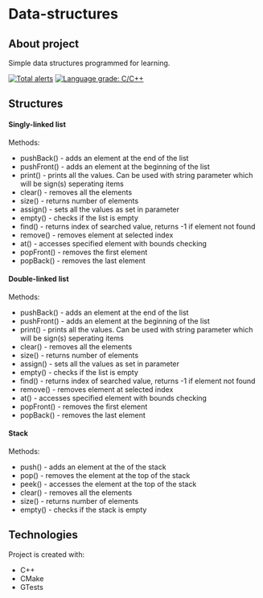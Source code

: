 # Data-structures

## About project
Simple data structures programmed for learning.

[![Total alerts](https://img.shields.io/lgtm/alerts/g/JChoptiany/Data-structures.svg?logo=lgtm&logoWidth=18)](https://lgtm.com/projects/g/JChoptiany/Data-structures/alerts/) [![Language grade: C/C++](https://img.shields.io/lgtm/grade/cpp/g/JChoptiany/Data-structures.svg?logo=lgtm&logoWidth=18)](https://lgtm.com/projects/g/JChoptiany/Data-structures/context:cpp)

## Structures
#### Singly-linked list 
Methods:
  * pushBack() - adds an element at the end of the list
  * pushFront() - adds an element at the beginning of the list
  * print() - prints all the values. Can be used with string parameter which will be sign(s) seperating items
  * clear() - removes all the elements
  * size() - returns number of elements
  * assign() - sets all the values as set in parameter
  * empty() - checks if the list is empty
  * find() - returns index of searched value, returns -1 if element not found
  * remove() - removes element at selected index
  * at() -  accesses specified element with bounds checking 
  * popFront() - removes the first element
  * popBack() - removes the last element
  
#### Double-linked list 
Methods:
  * pushBack() - adds an element at the end of the list
  * pushFront() - adds an element at the beginning of the list
  * print() - prints all the values. Can be used with string parameter which will be sign(s) seperating items
  * clear() - removes all the elements
  * size() - returns number of elements
  * assign() - sets all the values as set in parameter
  * empty() - checks if the list is empty
  * find() - returns index of searched value, returns -1 if element not found
  * remove() - removes element at selected index
  * at() -  accesses specified element with bounds checking 
  * popFront() - removes the first element
  * popBack() - removes the last element
  
#### Stack
Methods:
  * push() - adds an element at the of the stack
  * pop() - removes the element at the top of the stack
  * peek() -  accesses the element at the top of the stack
  * clear() - removes all the elements
  * size() - returns number of elements
  * empty() - checks if the stack is empty
  
## Technologies
Project is created with:
* C++
* CMake
* GTests
